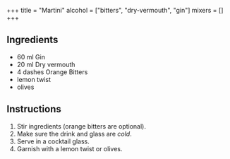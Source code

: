+++
title = "Martini"
alcohol = ["bitters", "dry-vermouth", "gin"]
mixers = []
+++

## Ingredients

- 60 ml Gin
- 20 ml Dry vermouth
- 4 dashes Orange Bitters
- lemon twist
- olives

## Instructions

1. Stir ingredients (orange bitters are optional).
2. Make sure the drink and glass are *cold*.
3. Serve in a cocktail glass.
4. Garnish with a lemon twist or olives.
